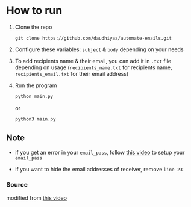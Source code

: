 # How to run

1. Clone the repo

   ```git
   git clone https://github.com/daudhiyaa/automate-emails.git
   ```

2. Configure these variables: `subject` & `body` depending on your needs

3. To add recipients name & their email, you can add it in `.txt` file depending on usage (`recipients_name.txt` for recipients name, `recipients_email.txt` for their email address)

4. Run the program

   ```py
   python main.py
   ```

   or

   ```py
   python3 main.py
   ```

## Note

- if you get an error in your `email_pass`, follow [this video](https://www.youtube.com/watch?v=g_j6ILT-X0k) to setup your `email_pass`

- if you want to hide the email addresses of receiver, remove `line 23`

### Source

modified from [this video](https://www.youtube.com/watch?v=g_j6ILT-X0k)
